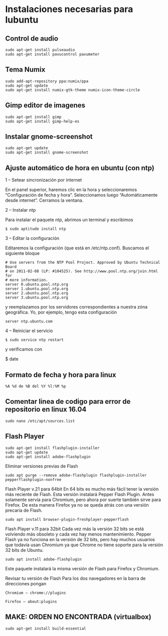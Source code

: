 # Instalaciones necesarias para lubuntu

## Control de audio 

    sudo apt-get install pulseaudio
    sudo apt-get install pavucontrol pavumeter

## Tema Numix

    sudo add-apt-repository ppa:numix/ppa
    sudo apt-get update
    sudo apt-get install numix-gtk-theme numix-icon-theme-circle

## Gimp editor de imagenes

    sudo apt-get install gimp
    sudo apt-get install gimp-help-es

## Instalar gnome-screenshot

    sudo apt-get update
    sudo apt-get install gnome-screenshot

## Ajuste automático de hora en ubuntu (con ntp)

1 – Setear sincronización por internet

En el panel superior, haremos clic en la hora y seleccionaremos “Configuración de fecha y hora”.  Seleccionamos luego “Automáticamente desde internet”. Cerramos la ventana.

2 – Instalar ntp

Para instalar el paquete ntp, abrimos un terminal y escribimos

    $ sudo aptitude install ntp

3 – Editar la configuración

Editaremos la configuración (que está en /etc/ntp.conf). Buscamos el siguiente bloque

    # Use servers from the NTP Pool Project. Approved by Ubuntu Technical Board
    # on 2011-02-08 (LP: #104525). See http://www.pool.ntp.org/join.html for
    # more information.
    server 0.ubuntu.pool.ntp.org
    server 1.ubuntu.pool.ntp.org
    server 2.ubuntu.pool.ntp.org
    server 3.ubuntu.pool.ntp.org

y reemplazamos por los servidores correspondientes a nuestra zóna geográfica. Yo, por ejemplo, tengo esta configuración

    server ntp.ubuntu.com

4 – Reiniciar el servicio

    $ sudo service ntp restart

y verificamos con

$ date

## Formato de fecha y hora para linux

    %A %d de %B del %Y %l:%M %p

## Comentar linea de codigo para error de repositorio en linux 16.04

    sudo nano /etc/apt/sources.list

## Flash Player

    sudo apt-get install flashplugin-installer
    sudo apt-get update
    sudo apt-get install adobe-flashplugin

Eliminar versiones previas de Flash
    
    sudo apt purge --remove adobe-flashplugin flashplugin-installer pepperflashplugin-nonfree

Flash Player v.21 para 64bit
En 64 bits es mucho más fácil tener la versión más reciente de Flash. Esta versión instalará Pepper Flash Plugin. Antes solamente servía para Chromium, pero ahora por suerte también sirve para Firefox. De esta manera Firefox ya no se queda atrás con una versión precaría de Flash.

    sudo apt install browser-plugin-freshplayer-pepperflash 

Flash Player v.11 para 32bit
Cada vez más la versión 32 bits se está volviendo más obsoleto y cada vez hay menos mantenimiento. Pepper Flash ya no funciona en la versión de 32 bits, pero hay muchos usuarios que todavía usan Chromium ya que Chrome no tiene soporte para la versión 32 bits de Ubuntu.

    sudo apt install adobe-flashplugin

Este paquete instalará la misma versión de Flash para Firefox y Chromium.

Revisar tu versión de Flash
Para los dos navegadores en la barra de direcciones pongan

    Chromium – chrome://plugins

    Firefox – about:plugins

## MAKE: ORDEN NO ENCONTRADA (virtualbox)

    sudo apt-get install build-essential
